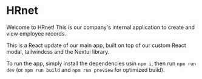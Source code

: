 # HRnet

Welcome to HRnet! This is our company's internal application to create and view employee records.

This is a React update of our main app, built on top of our custom React modal, tailwindcss and the Nextui library.

To run the app, simply install the dependencies usin `npm i`, then run `npm run dev` (or `npm run build` and `npm run preview` for optimized build).
